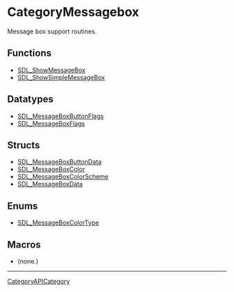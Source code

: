 # CategoryMessagebox

Message box support routines.

<!-- END CATEGORY DOCUMENTATION -->

## Functions

<!-- DO NOT HAND-EDIT CATEGORY LISTS, THEY ARE AUTOGENERATED AND WILL BE OVERWRITTEN, BASED ON TAGS IN INDIVIDUAL PAGE FOOTERS. EDIT THOSE INSTEAD. -->
<!-- BEGIN CATEGORY LIST: CategoryMessagebox, CategoryAPIFunction -->
- [SDL_ShowMessageBox](SDL_ShowMessageBox)
- [SDL_ShowSimpleMessageBox](SDL_ShowSimpleMessageBox)
<!-- END CATEGORY LIST -->

## Datatypes

<!-- DO NOT HAND-EDIT CATEGORY LISTS, THEY ARE AUTOGENERATED AND WILL BE OVERWRITTEN, BASED ON TAGS IN INDIVIDUAL PAGE FOOTERS. EDIT THOSE INSTEAD. -->
<!-- BEGIN CATEGORY LIST: CategoryMessagebox, CategoryAPIDatatype -->
- [SDL_MessageBoxButtonFlags](SDL_MessageBoxButtonFlags)
- [SDL_MessageBoxFlags](SDL_MessageBoxFlags)
<!-- END CATEGORY LIST -->

## Structs

<!-- DO NOT HAND-EDIT CATEGORY LISTS, THEY ARE AUTOGENERATED AND WILL BE OVERWRITTEN, BASED ON TAGS IN INDIVIDUAL PAGE FOOTERS. EDIT THOSE INSTEAD. -->
<!-- BEGIN CATEGORY LIST: CategoryMessagebox, CategoryAPIStruct -->
- [SDL_MessageBoxButtonData](SDL_MessageBoxButtonData)
- [SDL_MessageBoxColor](SDL_MessageBoxColor)
- [SDL_MessageBoxColorScheme](SDL_MessageBoxColorScheme)
- [SDL_MessageBoxData](SDL_MessageBoxData)
<!-- END CATEGORY LIST -->

## Enums

<!-- DO NOT HAND-EDIT CATEGORY LISTS, THEY ARE AUTOGENERATED AND WILL BE OVERWRITTEN, BASED ON TAGS IN INDIVIDUAL PAGE FOOTERS. EDIT THOSE INSTEAD. -->
<!-- BEGIN CATEGORY LIST: CategoryMessagebox, CategoryAPIEnum -->
- [SDL_MessageBoxColorType](SDL_MessageBoxColorType)
<!-- END CATEGORY LIST -->

## Macros

<!-- DO NOT HAND-EDIT CATEGORY LISTS, THEY ARE AUTOGENERATED AND WILL BE OVERWRITTEN, BASED ON TAGS IN INDIVIDUAL PAGE FOOTERS. EDIT THOSE INSTEAD. -->
<!-- BEGIN CATEGORY LIST: CategoryMessagebox, CategoryAPIMacro -->
- (none.)
<!-- END CATEGORY LIST -->


----
[CategoryAPICategory](CategoryAPICategory)


